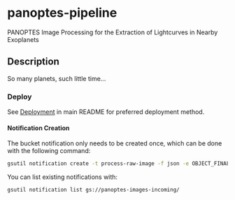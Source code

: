 # panoptes-pipeline

PANOPTES Image Processing for the Extraction of Lightcurves in Nearby Exoplanets

## Description

So many planets, such little time...

### Deploy

See [Deployment](../README.md#deploy) in main README for preferred deployment method.

#### Notification Creation

The bucket notification only needs to be created once, which can be done with the following command:

```sh
gsutil notification create -t process-raw-image -f json -e OBJECT_FINALIZE gs://panoptes-images-raw/
```

You can list existing notifications with:

```sh
gsutil notification list gs://panoptes-images-incoming/
```